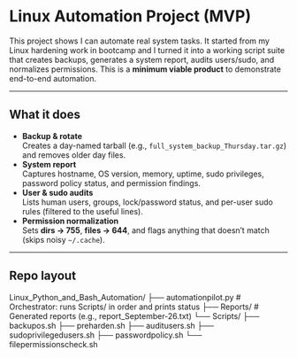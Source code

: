# Linux Automation Project (MVP)

This project shows I can automate real system tasks. It started from my Linux hardening work in bootcamp and I turned it into a working script suite that creates backups, generates a system report, audits users/sudo, and normalizes permissions. This is a **minimum viable product** to demonstrate end-to-end automation.

---

## What it does

- **Backup & rotate**  
  Creates a day-named tarball (e.g., `full_system_backup_Thursday.tar.gz`) and removes older day files.
- **System report**  
  Captures hostname, OS version, memory, uptime, sudo privileges, password policy status, and permission findings.
- **User & sudo audits**  
  Lists human users, groups, lock/password status, and per-user sudo rules (filtered to the useful lines).
- **Permission normalization**  
  Sets **dirs → 755**, **files → 644**, and flags anything that doesn’t match (skips noisy `~/.cache`).

---

## Repo layout

Linux_Python_and_Bash_Automation/
├── automationpilot.py # Orchestrator: runs Scripts/ in order and prints status
├── Reports/ # Generated reports (e.g., report_September-26.txt)
└── Scripts/
  ├── backupos.sh
  ├── preharden.sh
  ├── auditusers.sh
  ├── sudoprivilegedusers.sh
  ├── passwordpolicy.sh
  └── filepermissionscheck.sh
